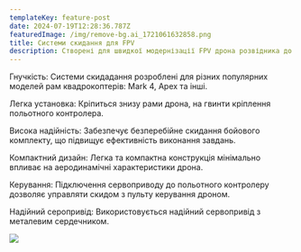 ```yaml
---
templateKey: feature-post
date: 2024-07-19T12:28:36.787Z
featuredImage: /img/remove-bg.ai_1721061632858.png
title: Системи скидання для FPV
description: Створені для швидкої модернізації FPV дрона розвідника до дрона скидача
---
```

Гнучкість: Системи скидадання розроблені для різних популярних моделей рам квадрокоптерів: Mark 4, Apex тa інші.


Легка установка: Кріпиться знизу рами дрона, на гвинти кріплення польотного контролера.


Висока надійність: Забезпечує безперебійне скидання бойового комплекту, що підвищує ефективність виконання завдань.


Компактний дизайн: Легка та компактна конструкція мінімально впливає на аеродинамічні характеристики дрона.


Керування: Підключення сервоприводу до польотного контролеру дозволяє управляти скидом з пульту керування дроном.

Н﻿адійний серопривід: Використовується надійний сервопривід з металевим сердечником.

![](/img/remove-bg.ai_1721402272218.png)